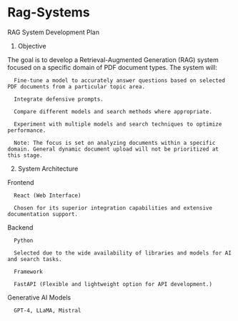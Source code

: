 # Rag-Systems

RAG System Development Plan

1. Objective

The goal is to develop a Retrieval-Augmented Generation (RAG) system focused on a specific domain of PDF document types. The system will:
    
    
      Fine-tune a model to accurately answer questions based on selected PDF documents from a particular topic area.
      
      Integrate defensive prompts.
      
      Compare different models and search methods where appropriate.
      
      Experiment with multiple models and search techniques to optimize performance.
      
      Note: The focus is set on analyzing documents within a specific domain. General dynamic document upload will not be prioritized at this stage.


2. System Architecture

Frontend
    
      React (Web Interface)
      
      Chosen for its superior integration capabilities and extensive documentation support.

Backend

      Python
      
      Selected due to the wide availability of libraries and models for AI and search tasks.
      
      Framework
      
      FastAPI (Flexible and lightweight option for API development.)

Generative AI Models

      GPT-4, LLaMA, Mistral
